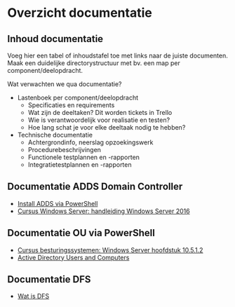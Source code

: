 # Overzicht documentatie

## Inhoud documentatie

Voeg hier een tabel of inhoudstafel toe met links naar de juiste documenten. Maak een duidelijke directorystructuur met bv. een map per component/deelopdracht.

Wat verwachten we qua documentatie?

- Lastenboek per component/deelopdracht
    - Specificaties en requirements
    - Wat zijn de deeltaken? Dit worden tickets in Trello
    - Wie is verantwoordelijk voor realisatie en testen?
    - Hoe lang schat je voor elke deeltaak nodig te hebben?
- Technische documentatie
    - Achtergrondinfo, neerslag opzoekingswerk
    - Procedurebeschrijvingen
    - Functionele testplannen en -rapporten
    - Integratietestplannen en -rapporten


## Documentatie ADDS Domain Controller

- [Install ADDS via PowerShell](https://docs.microsoft.com/en-us/powershell/module/addsdeployment/install-addsdomaincontroller?view=win10-ps)
- [Cursus Windows Server: handleiding Windows Server 2016](https://chamilo.hogent.be/index.php?go=CourseViewer&application=Chamilo%5CApplication%5CWeblcms&course=35443&tool=Document&browser=Table&tool_action=Viewer&publication=1440065)

## Documentatie OU via PowerShell

- [Cursus besturingssystemen: Windows Server hoofdstuk 10.5.1.2](https://chamilo.hogent.be/index.php?application=Chamilo%5CApplication%5CWeblcms&go=CourseViewer&course=29353&tool=LearningPath&tool_action=ComplexDisplay&publication=1282353&preview_content_object_id=2844356&learning_path_action=Viewer&child_id=77012)
- [Active Directory Users and Computers](http://www.yourhowto.nl/?page_id=43)

## Documentatie DFS

- [Wat is DFS](https://nl.wikipedia.org/wiki/Distributed_File_System)
